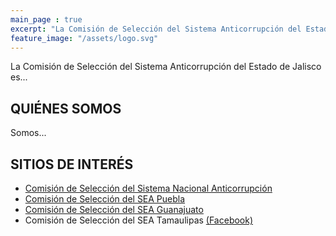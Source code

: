 ```yaml
---
main_page : true
excerpt: "La Comisión de Selección del Sistema Anticorrupción del Estado de Jalisco es..."
feature_image: "/assets/logo.svg"
---
```


La Comisión de Selección del Sistema Anticorrupción del Estado de Jalisco es...


## QUIÉNES SOMOS 

Somos...


## SITIOS DE INTERÉS

- [Comisión de Selección del Sistema Nacional Anticorrupción](http://comisionsna.mx/)
- [Comisión de Selección del SEA Puebla](http://comisionseapuebla.org/)
- [Comisión de Selección del SEA Guanajuato](http://comisiondeselecciongto.org/)
- Comisión de Selección del SEA Tamaulipas [(Facebook)](https://www.facebook.com/csseatamaulipas)



          
